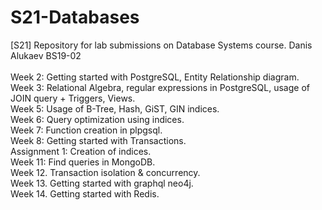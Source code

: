 # S21-Databases
[S21] Repository for lab submissions on Database Systems course. Danis Alukaev BS19-02 \
\
Week 2: Getting started with PostgreSQL, Entity Relationship diagram. \
Week 3: Relational Algebra, regular expressions in PostgreSQL, usage of JOIN query + Triggers, Views. \
Week 5: Usage of B-Tree, Hash, GiST, GIN indices. \
Week 6: Query optimization using indices. \
Week 7: Function creation in plpgsql. \
Week 8: Getting started with Transactions. \
Assignment 1: Creation of indices. \
Week 11: Find queries in MongoDB. \
Week 12. Transaction isolation & concurrency. \
Week 13. Getting started with graphql neo4j. \
Week 14. Getting started with Redis.
